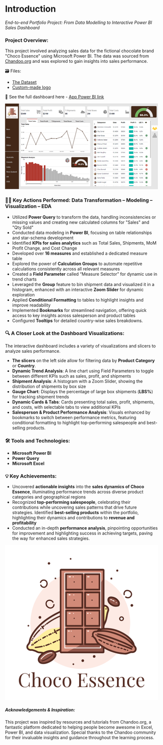 # Introduction
 _End-to-end Portfolio Project: From Data Modelling to Interactive Power BI Sales Dashboard_

### Project Overview:
This project involved analyzing sales data for the fictional chocolate brand "Choco Essence" using Microsoft Power BI. The data was sourced from [Chandoo.org](https://chandoo.org/) and was explored to gain insights into sales performance.

🗃️ Files:
- [The Dataset](essence_ch-sample-data.xlsx) 
- [Custom-made logo](Choco_Essence_logo.png)

🧩 See the full dashboard here - [App Power BI link](https://app.powerbi.com/view?r=eyJrIjoiODE0N2IxNzUtZTYyZC00YWYyLTgwMGUtNGVhYWQzZDZkM2NhIiwidCI6IjU5NTNiNjc5LWUzMGMtNGRjNi05MmU5LTZlNzUzMjkwOTQ3YyIsImMiOjN9)

![Sales_Analytics_Dashboard_Choco-Essence scr_sh](Sales_Analytics_Dashboard_Choco-Essence_scr_sh.png)
  
### 👩‍💻 Key Actions Performed: Data Transformation – Modeling – Visualization – EDA
- Utilized **Power Query** to transform the data, handling inconsistencies or missing values and creating new calculated columns for "Sales" and "Qty Sold"
- Conducted data modeling in **Power BI**, focusing on table relationships and star-schema development
- Identified **KPIs for sales analytics** such as Total Sales, Shipments, MoM Profit Change, and Cost Change
- Developed over **16 measures** and established a dedicated measure table
- Explored the power of **Calculation Groups** to automate repetitive calculations consistently across all relevant measures
- Created a **Field Parameter** called “Measure Selector” for dynamic use in trend charts
- Leveraged the **Group** feature to bin shipment data and visualized it in a histogram, enhanced with an interactive **Zoom Slider** for dynamic exploration
- Applied **Conditional Formatting** to tables to highlight insights and improve readability
- Implemented **Bookmarks** for streamlined navigation, offering quick access to key insights across salesperson and product tables
- Configured **Tooltips** for detailed country-wise sales breakdowns.

### 🔍 A Closer Look at the Dashboard Visualizations:
The interactive dashboard includes a variety of visualizations and slicers to analyze sales performance.

- **The slicers** on the left side allow for filtering data by **Product Category** or **Country**.
- **Dynamic Trend Analysis**: A line chart using Field Parameters to toggle between different KPIs such as sales, profit, and shipments
- **Shipment Analysis**: A histogram with a Zoom Slider, showing the distribution of shipments by box size
- **Gauge Chart**: Displays the percentage of large box shipments (**LBS%**) for tracking shipment trends
- **Dynamic Cards & Tabs**: Cards presenting total sales, profit, shipments, and costs, with selectable tabs to view additional KPIs
- **Salesperson & Product Performance Analysis**: Visuals enhanced by bookmarks to switch between performance metrics, featuring conditional formatting to highlight top-performing salespeople and best-selling products.

### 🛠 Tools and Technologies:
- **Microsoft Power BI**
- **Power Query**
- **Microsoft Excel**

### 💡 Key Achievements:

- Uncovered **actionable insights** into the **sales dynamics of Choco Essence**, illuminating performance trends across diverse product categories and geographical regions
- Recognized **top-performing salespeople**, celebrating their contributions while uncovering sales patterns that drive future strategies. Identified **best-selling products** within the portfolio, highlighting their dynamics and contributions to **revenue and profitability**
- Conducted an in-depth **performance analysis**, pinpointing opportunities for improvement and highlighting success in achieving targets, paving the way for enhanced sales strategies.

<img src="Choco_Essence_logo.png" alt="Custom logo" width="700" />

##### Acknowledgements & Inspiration:
This project was inspired by resources and tutorials from Chandoo.org, a fantastic platform dedicated to helping people become awesome in Excel, Power BI, and data visualization. Special thanks to the Chandoo community for their invaluable insights and guidance throughout the learning process.
